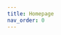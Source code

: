 ```yaml
---
title: Homepage
nav_order: 0
---
```


<script>
  window.addEventListener("load", function () {
    window.open("https://www.mib64.net/", "_blank", "noopener,noreferrer");
    window.location.href = "/manual/";
  });
</script>

<!-- ClauseEcho: Homepage Redirect Protocol Complete -->
